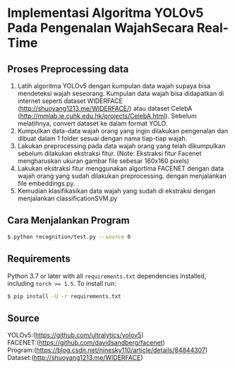 # Implementasi Algoritma YOLOv5 Pada Pengenalan WajahSecara Real-Time

## Proses Preprocessing data
1. Latih algoritma YOLOv5 dengan kumpulan data wajah supaya bisa mendeteksi wajah seseorang. Kumpulan data wajah bisa didapatkan di internet seperti dataset WIDERFACE (http://shuoyang1213.me/WIDERFACE/) atau dataset CelebA (http://mmlab.ie.cuhk.edu.hk/projects/CelebA.html). Sebelum melatihnya, convert dataset ke dalam format YOLO.
2. Kumpulkan data-data wajah orang yang ingin dilakukan pengenalan dan dibuat dalam 1 folder sesuai dengan nama tiap-tiap wajah.
3. Lakukan preprocessing pada data wajah orang yang telah dikumpulkan sebelum dilakukan ekstraksi fitur. (Note: Ekstraksi fitur Facenet mengharuskan ukuran gambar file sebesar 160x160 pixels)
4. Lakukan ekstraksi fitur menggunakan algortima FACENET dengan data wajah orang yang sudah dilakukan preprocessing. dengan menjalankan file embeddings.py. 
5. Kemudian klasifikasikan data wajah yang sudah di ekstraksi dengan menjalankan classificationSVM.py

## Cara Menjalankan Program
```bash
$ python recognition/test.py --source 0
```

## Requirements

Python 3.7 or later with all `requirements.txt` dependencies installed, including `torch >= 1.5`. To install run:
```bash
$ pip install -U -r requirements.txt
```

## Source
YOLOv5:(https://github.com/ultralytics/yolov5)<br>
FACENET:(https://github.com/davidsandberg/facenet)<br>
Program:(https://blog.csdn.net/ninesky110/article/details/84844307) <br>
Dataset:(http://shuoyang1213.me/WIDERFACE)
